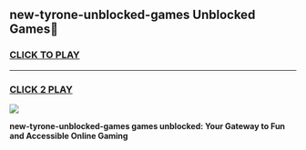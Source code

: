 
## new-tyrone-unblocked-games Unblocked Games👋
<h3>
<a href="https://news.freeplayer.one?title=new-tyrone-unblocked-games&ref=16F">CLICK TO PLAY</a></h3>
<hr>

<h3>
<a href="https://news.freeplayer.one?title=new-tyrone-unblocked-games&ref=16F">CLICK 2 PLAY</a>
  
</h3>

<a href="https://news.freeplayer.one?title=new-tyrone-unblocked-games&ref=16F/"><img src="https://clearcache.store/games.png"></a>


**new-tyrone-unblocked-games games unblocked: Your Gateway to Fun and Accessible Online Gaming**
